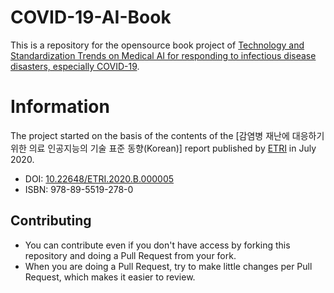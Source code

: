 # COVID-19-AI-Book

This is a repository for the opensource book project of [Technology and Standardization Trends on Medical AI for responding to infectious disease disasters, especially COVID-19](http://hollobit.github.io/COVID-19-AI-Book).

# Information 

The project started on the basis of the contents of the [감염병 재난에 대응하기 위한 의료 인공지능의 기술 표준 동향(Korean)] report published by [ETRI](http://www.etri.re.kr) in July 2020.
* DOI: [10.22648/ETRI.2020.B.000005](http://dx.doi.org/10.22648/ETRI.2020.B.000005)
* ISBN: 978-89-5519-278-0

## Contributing

* You can contribute even if you don't have access by forking this repository and doing a Pull Request from your fork.
* When you are doing a Pull Request, try to make little changes per Pull Request, which makes it easier to review.
